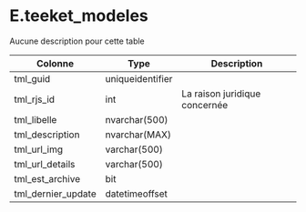 # E.teeket_modeles

Aucune description pour cette table

Colonne|Type|Description
---|---|---
tml_guid|uniqueidentifier|
tml_rjs_id|int|La raison juridique concernée 
tml_libelle|nvarchar(500)|
tml_description|nvarchar(MAX)|
tml_url_img|varchar(500)|
tml_url_details|varchar(500)|
tml_est_archive|bit|
tml_dernier_update|datetimeoffset|
